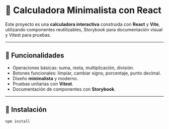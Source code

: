 # 🧮 Calculadora Minimalista con React

Este proyecto es una **calculadora interactiva** construida con **React** y **Vite**, utilizando componentes reutilizables, Storybook para documentación visual y Vitest para pruebas.

---

## 🚀 Funcionalidades

- Operaciones básicas: suma, resta, multiplicación, división.
- Botones funcionales: limpiar, cambiar signo, porcentaje, punto decimal.
- Diseño **minimalista** y moderno.
- Pruebas unitarias con **Vitest**.
- Documentación de componentes con **Storybook**.

---

## 🔧 Instalación

```bash
npm install
